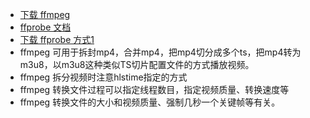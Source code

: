 - [下载 ffmpeg](https://ffmpeg.org/download.html)
- [ffprobe 文档](https://ffmpeg.org/ffprobe.html)
- [下载 ffprobe 方式1](https://ffbinaries.com/downloads)
- ffmpeg 可用于拆封mp4，合并mp4，把mp4切分成多个ts，把mp4转为m3u8，以m3u8这种类似TS切片配置文件的方式播放视频。
- ffmpeg 拆分视频时注意hlstime指定的方式
- ffmpeg 转换文件过程可以指定线程数目，指定视频质量、转换速度等
- ffmpeg 转换文件的大小和视频质量、强制几秒一个关键帧等有关。
